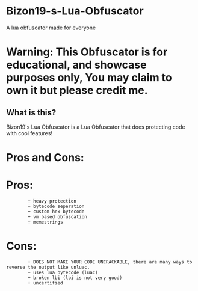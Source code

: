 # Bizon19-s-Lua-Obfuscator
A lua obfuscator made for everyone

# Warning: This Obfuscator is for educational, and showcase purposes only, You may claim to own it but please credit me.

## What is this?
Bizon19's Lua Obfuscator is a Lua Obfuscator that does protecting code with cool features!

# Pros and Cons:
# Pros:
            + heavy protection
            + bytecode seperation
            + custom hex bytecode
            + vm based obfuscation
            + memestrings
# Cons:
            + DOES NOT MAKE YOUR CODE UNCRACKABLE, there are many ways to reverse the output like unluac.
            + uses lua bytecode (luac)
            + broken lbi (lbi is not very good)
            + uncertified

